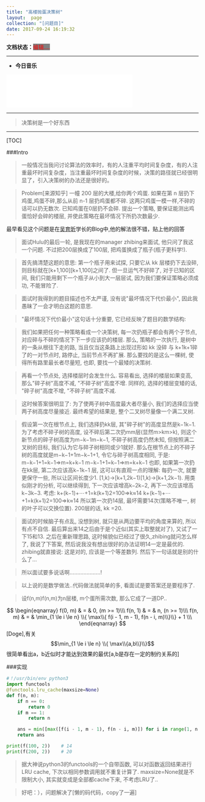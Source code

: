 ```yaml
---
title: "高楼抛蛋决策树"
layout:  page
collection: "[问题目]"
date: 2017-09-24 16:19:32
---
```


**文档状态：**<a style="color:red;background-color:gray">编辑....</a>

---
- **今日音乐**
<iframe frameborder="no" border="0" marginwidth="0" marginheight="0" width=330 height=86 src="//music.163.com/outchain/player?type=2&id=461080452&auto=0&height=66"></iframe>

---
> 决策树是一个好东西

---


[TOC]

###Intro
>一般情况当我问讨论算法的效率时，有的人注重平均时间复杂度，有的人注重最坏时间复杂度，当注重最坏时间复杂度的时候，决策的路径就已经很明显了，引入决策树的办法还是很好的。

> Problem[来源知乎]
一幢 200 层的大楼,给你两个鸡蛋. 如果在第 n 层扔下鸡蛋,鸡蛋不碎,那么从前 n-1 层扔鸡蛋都不碎. 这两只鸡蛋一模一样,不碎的话可以扔无数次. 已知鸡蛋在0层扔不会碎.
提出一个策略, 要保证能测出鸡蛋恰好会碎的楼层, 并使此策略在最坏情况下所扔次数最少.

最早看见这个问题是在[吴育昕](http://ppwwyyxx.com/2013/Problem-of-Two-Eggs/)学长的Blog中,他的解法很不错，贴上他的回答

>面试Hulu的最后一轮, 是我现在的manager zhibing来面试, 他只问了我这一个问题. 不过把200层换成了100层, 把鸡蛋换成了瓶子(瓶子更科学!).

>首先搞清楚这题的意思: 第一个瓶子用来试探, 只要它从 kk 层楼扔下去没碎, 则目标就在[k+1,100][k+1,100]之间了. 但一旦运气不好碎了, 对于已知的区间, 我们只能用剩下一个瓶子从小到大一层层试, 因为我们要保证策略必须成功, 不能冒险了.

>面试时我得到的题目描述也不太严谨, 没有说"最坏情况下代价最小", 因此我愚昧了一会才明白这题的意思.



>"最坏情况下代价最小"这句话十分重要, 它已经反映了题目的数学结构:

>我们如果把任何一种策略看成一个决策树, 每一次扔瓶子都会有两个子节点, 对应碎与不碎的情况下下一步应该扔的楼层. 那么, 策略的一次执行, 是树中的一条从根往下走的路, 当且仅当这条路上出现过形如 kk 没碎 与 k+1k+1碎了的一对节点时, 路停止, 当前节点不再扩展. 那么要找的是这么一棵树, 使得所有路里最长者尽量短, 也即, 要找一个最矮的决策树.

>再看一个节点处, 选择楼层时会发生什么. 容易看出, 选择的楼层如果变高, 那么"碎子树"高度不减, "不碎子树"高度不增. 同样的, 选择的楼层变矮的话, "碎子树"高度不增, "不碎子树"高度不减.

>这时候答案很明显了: 为了使两子树中高度最大者尽量小, 我们的选择应当使两子树高度尽量接近. 最终希望的结果是, 整个二叉树尽量像一个满二叉树.

>假设第一次在根节点上, 我们选择扔kk层, 其"碎子树"的高度显然是k−1k−1. 为了考虑不碎子树的高度, 设不碎后第二次扔mm层(显然m>km>k), 则这个新节点的碎子树高度为m−k−1m−k−1, 不碎子树高度仍然未知, 但按照满二叉树的目标, 我们认为它与碎子树相同或少1就好. 那么在根节点上的不碎子树的高度就是m−k−1+1m−k−1+1, 令它与碎子树高度相同, 于是:
m−k−1+1=k−1⇒m=k+k−1
m−k−1+1=k−1⇒m=k+k−1
也即, 如果第一次扔在kk层, 第二次应该高k−1k−1 层, 这可以有直观一点的理解: 每扔一次, 就要更保守一些, 所以让区间长度少1. [1,k)→[k+1,2k−1)[1,k)→[k+1,2k−1). 用类似刚才的分析, 可以继续得到, 下一次应该增高k−2k−2, 再下一次应该增高k−3k−3. 考虑:
k+(k−1)+⋯+1=k(k+1)2=100⇒k≈14
k+(k−1)+⋯+1=k(k+1)2=100⇒k≈14
所以第一次扔14层, 最坏需要14次(策略不唯一, 树的叶子可以交换位置). 200层的话, kk =20.

>面试的时候脑子有点乱, 没想到树, 就只是从两边要平均的角度来算的, 所以有点不自信. 最后算出来14之后由于是个近似(其实上取整就对了), 又试了一下15和13. 之后在重新理思路, 这时候貌似已经过了很久,zhibing就问怎么样了, 我说了下答案, 然后说我没有想出很好的办法证明14一定是最优的. zhibing就直接说: 这是对的, 应该是一个等差数列. 然后下一句话就是别的什么了...

>所以面试要多说话啊....................!



>以上说的是数学做法..代码做法就简单的多, 看面试是要答案还是要程序了.

>设f(n,m)f(n,m)为n层楼, m个蛋所需次数, 那么它成了一道DP..

$$
\begin{eqnarray}
f(0, m) & = & 0, (m >= 1)\\\
f(n, 1) & = & n, (n >= 1)\\\
f(n, m) & = & \min_{1 \le i \le n} \\{ \max\\{ f(i - 1, m - 1), f(n - i, m)\\}\\} + 1 \\\
\end{eqnarray}
$$
[Doge],有关
$$\min_{1 \le i \le n} \\{ \max\\{a,b\\}\\}$$
很简单看出a，b近似时才能达到效果的最优[a,b是存在一定的制约关系的]

###实现

```python
#！/usr/bin/env python3
import functools
@functools.lru_cache(maxsize=None)
def f(n, m):
    if n == 0:
        return 0
    if m == 1:
        return n

    ans = min([max([f(i - 1, m - 1), f(n - i, m)]) for i in range(1, n + 1)]) + 1
    return ans

print(f(100, 2))	# 14
print(f(200, 2))	# 20
```

> 据大神说python3的functools的一个自带函数, 可以对函数返回结果进行LRU cache, 下次以相同参数调用就不重复计算了.
maxsize=None就是不限制大小, 其实就变成是全部都cache下来, 不考虑LRU了..

>好吧：），问题解决了[懒的码代码，copy了一遍]
